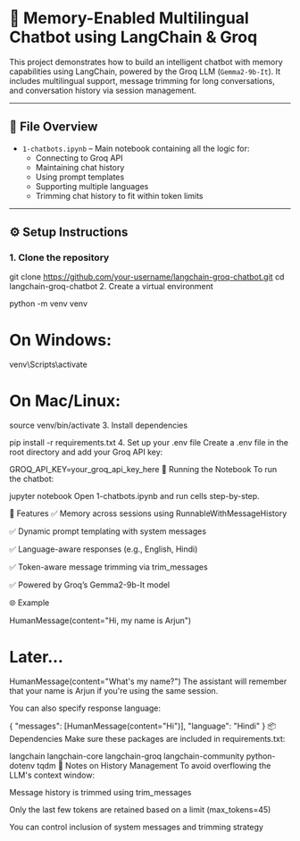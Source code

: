 
# 🧠 Memory-Enabled Multilingual Chatbot using LangChain & Groq

This project demonstrates how to build an intelligent chatbot with memory capabilities using LangChain, powered by the Groq LLM (`Gemma2-9b-It`). It includes multilingual support, message trimming for long conversations, and conversation history via session management.

---

## 📁 File Overview

- `1-chatbots.ipynb` – Main notebook containing all the logic for:
  - Connecting to Groq API
  - Maintaining chat history
  - Using prompt templates
  - Supporting multiple languages
  - Trimming chat history to fit within token limits

---

## ⚙️ Setup Instructions

### 1. Clone the repository


git clone https://github.com/your-username/langchain-groq-chatbot.git
cd langchain-groq-chatbot
2. Create a virtual environment

python -m venv venv
# On Windows:
venv\Scripts\activate
# On Mac/Linux:
source venv/bin/activate
3. Install dependencies

pip install -r requirements.txt
4. Set up your .env file
Create a .env file in the root directory and add your Groq API key:

GROQ_API_KEY=your_groq_api_key_here
🚀 Running the Notebook
To run the chatbot:

jupyter notebook
Open 1-chatbots.ipynb and run cells step-by-step.

💬 Features
✅ Memory across sessions using RunnableWithMessageHistory

✅ Dynamic prompt templating with system messages

✅ Language-aware responses (e.g., English, Hindi)

✅ Token-aware message trimming via trim_messages

✅ Powered by Groq’s Gemma2-9b-It model

🌐 Example

HumanMessage(content="Hi, my name is Arjun")
# Later...
HumanMessage(content="What's my name?")
The assistant will remember that your name is Arjun if you're using the same session.

You can also specify response language:

{
  "messages": [HumanMessage(content="Hi")],
  "language": "Hindi"
}
📦 Dependencies
Make sure these packages are included in requirements.txt:

langchain
langchain-core
langchain-groq
langchain-community
python-dotenv
tqdm
🧠 Notes on History Management
To avoid overflowing the LLM's context window:

Message history is trimmed using trim_messages

Only the last few tokens are retained based on a limit (max_tokens=45)

You can control inclusion of system messages and trimming strategy
